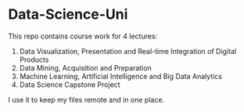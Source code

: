 # Data-Science-Uni

This repo contains course work for 4 lectures:
1. Data Visualization, Presentation and Real-time Integration of Digital Products
2. Data Mining, Acquisition and Preparation
3. Machine Learning, Artificial Intelligence and Big Data Analytics
4. Data Science Capstone Project

I use it to keep my files remote and in one place. 